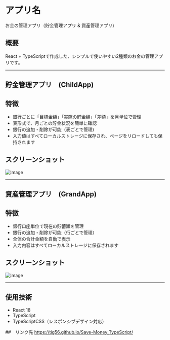 # アプリ名
お金の管理アプリ（貯金管理アプリ & 資産管理アプリ)

## 概要
React + TypeScriptで作成した、シンプルで使いやすい2種類のお金の管理アプリです。

---

## 貯金管理アプリ　(ChildApp)

## 特徴
- 銀行ごとに「目標金額」「実際の貯金額」「差額」を月単位で管理
- 表形式で、月ごとの貯金状況を簡単に確認 
- 銀行の追加・削除が可能（表ごとで管理)
- 入力値はすべてローカルストレージに保存され、ページをリロードしても保持されます

## スクリーンショット
![image](https://github.com/user-attachments/assets/52a448d0-ffad-4e3b-a1cc-8d35f8f4efe3)

---

## 資産管理アプリ　(GrandApp)

## 特徴
- 銀行口座単位で現在の貯蓄額を管理
- 銀行の追加・削除が可能（行ごとで管理）
- 全体の合計金額を自動で表示
- 入力内容はすべてローカルストレージに保存されます

## スクリーンショット
![image](https://github.com/user-attachments/assets/a5ac4bca-05a9-4657-b878-9dc476d7bca5)

---

## 使用技術
- React 18
- TypeScript
- TypeScriptCSS（レスポンシブデザイン対応）

##　リンク先
https://tig56.github.io/Save-Money_TypeScript/
